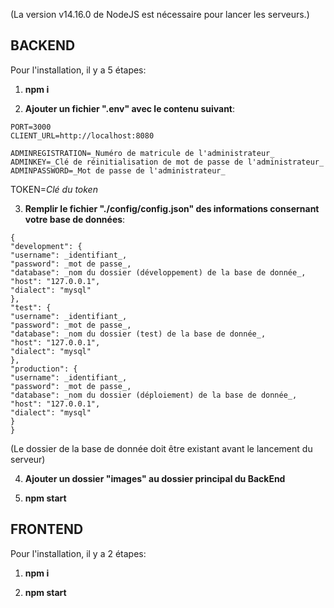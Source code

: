 (La version v14.16.0 de NodeJS est nécessaire pour lancer les serveurs.)

## BACKEND

Pour l'installation, il y a 5 étapes:

1. **npm i**

2. **Ajouter un fichier ".env" avec le contenu suivant**:

```
PORT=3000
CLIENT_URL=http://localhost:8080

ADMINREGISTRATION=_Numéro de matricule de l'administrateur_
ADMINKEY=_Clé de réinitialisation de mot de passe de l'administrateur_
ADMINPASSWORD=_Mot de passe de l'administrateur_
```

TOKEN=_Clé du token_

3. **Remplir le fichier "./config/config.json" des informations consernant votre base de données**:

```
{
"development": {
"username": _identifiant_,
"password": _mot de passe_,
"database": _nom du dossier (développement) de la base de donnée_,
"host": "127.0.0.1",
"dialect": "mysql"
},
"test": {
"username": _identifiant_,
"password": _mot de passe_,
"database": _nom du dossier (test) de la base de donnée_,
"host": "127.0.0.1",
"dialect": "mysql"
},
"production": {
"username": _identifiant_,
"password": _mot de passe_,
"database": _nom du dossier (déploiement) de la base de donnée_,
"host": "127.0.0.1",
"dialect": "mysql"
}
}
```

(Le dossier de la base de donnée doit être existant avant le lancement du serveur)

4. **Ajouter un dossier "images" au dossier principal du BackEnd**

5. **npm start**

## FRONTEND

Pour l'installation, il y a 2 étapes:

1. **npm i**

2. **npm start**
